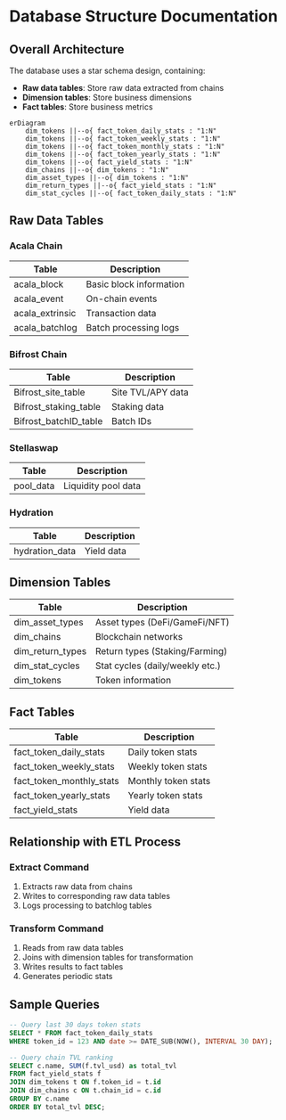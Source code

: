 # Database Structure Documentation

## Overall Architecture

The database uses a star schema design, containing:
- **Raw data tables**: Store raw data extracted from chains
- **Dimension tables**: Store business dimensions
- **Fact tables**: Store business metrics

```mermaid
erDiagram
    dim_tokens ||--o{ fact_token_daily_stats : "1:N"
    dim_tokens ||--o{ fact_token_weekly_stats : "1:N"
    dim_tokens ||--o{ fact_token_monthly_stats : "1:N" 
    dim_tokens ||--o{ fact_token_yearly_stats : "1:N"
    dim_tokens ||--o{ fact_yield_stats : "1:N"
    dim_chains ||--o{ dim_tokens : "1:N"
    dim_asset_types ||--o{ dim_tokens : "1:N"
    dim_return_types ||--o{ fact_yield_stats : "1:N"
    dim_stat_cycles ||--o{ fact_token_daily_stats : "1:N"
```

## Raw Data Tables

### Acala Chain
| Table | Description |
|-------|-------------|
| acala_block | Basic block information |
| acala_event | On-chain events |
| acala_extrinsic | Transaction data |
| acala_batchlog | Batch processing logs |

### Bifrost Chain
| Table | Description |
|-------|-------------|
| Bifrost_site_table | Site TVL/APY data |
| Bifrost_staking_table | Staking data |
| Bifrost_batchID_table | Batch IDs |

### Stellaswap
| Table | Description |
|-------|-------------|
| pool_data | Liquidity pool data |

### Hydration
| Table | Description |
|-------|-------------|
| hydration_data | Yield data |

## Dimension Tables

| Table | Description |
|-------|-------------|
| dim_asset_types | Asset types (DeFi/GameFi/NFT) |
| dim_chains | Blockchain networks |
| dim_return_types | Return types (Staking/Farming) |
| dim_stat_cycles | Stat cycles (daily/weekly etc.) |
| dim_tokens | Token information |

## Fact Tables

| Table | Description |
|-------|-------------|
| fact_token_daily_stats | Daily token stats |
| fact_token_weekly_stats | Weekly token stats |
| fact_token_monthly_stats | Monthly token stats |
| fact_token_yearly_stats | Yearly token stats |
| fact_yield_stats | Yield data |

## Relationship with ETL Process

### Extract Command
1. Extracts raw data from chains
2. Writes to corresponding raw data tables
3. Logs processing to batchlog tables

### Transform Command
1. Reads from raw data tables
2. Joins with dimension tables for transformation
3. Writes results to fact tables
4. Generates periodic stats

## Sample Queries

```sql
-- Query last 30 days token stats
SELECT * FROM fact_token_daily_stats 
WHERE token_id = 123 AND date >= DATE_SUB(NOW(), INTERVAL 30 DAY);

-- Query chain TVL ranking
SELECT c.name, SUM(f.tvl_usd) as total_tvl
FROM fact_yield_stats f
JOIN dim_tokens t ON f.token_id = t.id
JOIN dim_chains c ON t.chain_id = c.id
GROUP BY c.name
ORDER BY total_tvl DESC;
